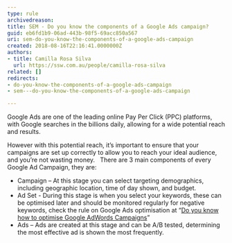 ```yaml
---
type: rule
archivedreason: 
title: SEM - Do you know the components of a Google Ads campaign?
guid: eb6fd1b9-06ad-443b-98f5-69acc850a567
uri: sem-do-you-know-the-components-of-a-google-ads-campaign
created: 2018-08-16T22:16:41.0000000Z
authors:
- title: Camilla Rosa Silva
  url: https://ssw.com.au/people/camilla-rosa-silva
related: []
redirects:
- do-you-know-the-components-of-a-google-ads-campaign
- sem---do-you-know-the-components-of-a-google-ads-campaign

---
```


Google Ads are one of the leading online Pay Per Click (PPC) platforms, with Google searches in the billions daily, allowing for a wide potential reach and results.


<!--endintro-->

However with this potential reach, it’s important to ensure that your campaigns are set up correctly to allow you to reach your ideal audience, and you’re not wasting money.
 
There are 3 main components of every Google Ad Campaign, they are:



* Campaign – At this stage you can select targeting demographics, including geographic location, time of day shown, and budget.
* Ad Set - During this stage is when you select your keywords, these can be optimised later and should be monitored regularly for negative keywords, check the rule on Google Ads optimisation at “[Do you know how to optimise Google AdWords Campaigns](/do-you-know-how-to-optimize-google-adwords-campaigns)”
* Ads – Ads are created at this stage and can be A/B tested, determining the most effective ad is shown the most frequently.
